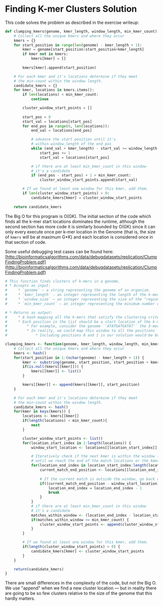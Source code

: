 # Finding K-mer Clusters Solution

This code solves the problem as described in the exercise writeup:

```python
def clumping_kmers(genome, kmer_length, window_length, min_kmer_count):
    # Collect all the unique kmers and where they occur
    kmers = {}
    for start_position in range(len(genome) - kmer_length + 1):
        kmer = genome[start_position:start_position+kmer_length]
        if kmer not in kmers:
            kmers[kmer] = []
        
        kmers[kmer].append(start_position)

    # For each kmer and it's locations determine if they meet
    # the min-count within the window length.
    candidate_kmers = {}
    for kmer, locations in kmers.items():
        if len(locations) < min_kmer_count:
            continue

        cluster_window_start_points = []
        
        start_pos = 0
        start_val = locations[start_pos]
        for end_pos in range(0, len(locations)):
            end_val = locations[end_pos]

            # advance the start position until it's
            # within window_length of the end pos
            while (end_val + kmer_length) - start_val >= window_length:
                start_pos += 1
                start_val = locations[start_pos]

            # if there are at least min_kmer_count in this window
            # it's a candidate
            if (end_pos - start_pos) + 1 > min_kmer_count:
                cluster_window_start_points.append(start_val) 

        # If we found at least one window for this kmer, add them.
        if len(cluster_window_start_points) > 0:
            candidate_kmers[kmer] = cluster_window_start_points
    
    return candidate_kmers
```

The Big O for this program is O(GK). The initial section of the code which finds all the k-mer start locations dominates the runtime, although the second section has more code it is similarly bounded by O(GK) since it can only every execute once per k-mer location in the Genome (that is, the size of `kmers` will be at maximum G*K) and each location is considered once in that section of code. 

Some useful debugging test cases can be found here: [http://bioinformaticsalgorithms.com/data/debugdatasets/replication/ClumpFindingProblem.pdf](http://bioinformaticsalgorithms.com/data/debugdatasets/replication/ClumpFindingProblem.pdf)

```R
# This function finds clusters of k-mers in a genome.
# * Accepts as input:
#     * `genome` — a string representing the genome of an organism.
#     * `kmer_length` - an integer representing the length of the k-mers to be considered for clumping.
#     * `window_size` — an integer representing the size of the "region of interest".
#     * `min_kmer_count` – an integer representing the minimum number of duplicate k-mers found within `window_size` of each other to be considered a cluster.

# * Returns as output:
#     * A hash mapping all the k-mers that satisfy the clustering criteria to a list of all the start locations within `genome` for those clusters.
#     * Each position in the list should be a start location of the k-mer satisfying the clustering criteria.
#         * For example, consider the genome `'ATATGATGATAT'` the 3-mer `'ATG'` a `window_length` of 10, and a `min_kmer_count`of 2.
#         * In reality, we could map this window to all the positions `[0, 1, 2]` — but all of these positions contain the SAME cluster, and the most relevant of those positions is `2` because it is the start of the first copy of our k-mer `'ATG'`. 
#             * Including positions 0 and 1 in our solution would be both redundant and less useful in subsequent analysis. 

clumping_kmers <- function(genome, kmer_length, window_length, min_kmer_count) {
    # Collect all the unique kmers and where they occur
    kmers <- hash()
    for(start_position in 1:(nchar(genome) - kmer_length + 1)) {
        kmer <- substring(genome, start_position, start_position + kmer_length - 1)
        if(is.null(kmers[[kmer]])) {
            kmers[[kmer]] <- list()
        }

        kmers[[kmer]] <- append(kmers[[kmer]], start_position)
    }

    # For each kmer and it's locations determine if they meet
    # the min-count within the window length.
    candidate_kmers <- hash()
    for(kmer in keys(kmers)) {
        locations <- kmers[[kmer]]
        if(length(locations) < min_kmer_count){
            next
        }

        cluster_window_start_points <- list()
        for(location_start_index in 1:length(locations)) {
            window_start_location <- locations[[location_start_index]]

            # Iteratively check if the next kmer is within the window length and expand the window
            # until we reach the end of the match locations or the kmer falls outside the window
            for(location_end_index in location_start_index:length(locations)) {
                current_match_end_position <- locations[[location_end_index]] + kmer_length
                
                # If the current match is outside the window, go back one location and stop.
                if((current_match_end_position - window_start_location) > window_length) {
                    location_end_index = location_end_index - 1
                    break
                }
            }
            # if there are at least min_kmer_count in this window
            # it's a candidate
            matches_within_window <- (location_end_index - location_start_index) + 1
            if(matches_within_window >= min_kmer_count) {
                cluster_window_start_points <- append(cluster_window_start_points, window_start_location)
            }
        }

        # If we found at least one window for this kmer, add them.
        if(length(cluster_window_start_points) > 0) {
            candidate_kmers[kmer] <- cluster_window_start_points
        }
    }

    return(candidate_kmers)
}
```

There are small differences in the complexity of the code, but not the Big O. We use "append" when we find a new cluster location — but in reality there are going to be so few clusters relative to the size of the genome that this hardly matters. 